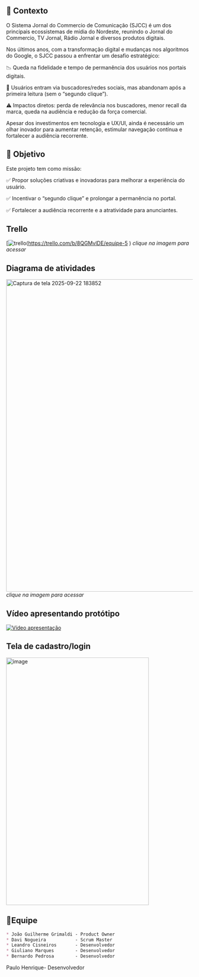 ## 📌 Contexto

O Sistema Jornal do Commercio de Comunicação (SJCC) é um dos principais ecossistemas de mídia do Nordeste, reunindo o Jornal do Commercio, TV Jornal, Rádio Jornal e diversos produtos digitais.

Nos últimos anos, com a transformação digital e mudanças nos algoritmos do Google, o SJCC passou a enfrentar um desafio estratégico:

📉 Queda na fidelidade e tempo de permanência dos usuários nos portais digitais.

🚪 Usuários entram via buscadores/redes sociais, mas abandonam após a primeira leitura (sem o “segundo clique”).

⚠️ Impactos diretos: perda de relevância nos buscadores, menor recall da marca, queda na audiência e redução da força comercial.

Apesar dos investimentos em tecnologia e UX/UI, ainda é necessário um olhar inovador para aumentar retenção, estimular navegação contínua e fortalecer a audiência recorrente.

## 🎯 Objetivo

Este projeto tem como missão:

✅ Propor soluções criativas e inovadoras para melhorar a experiência do usuário.

✅ Incentivar o “segundo clique” e prolongar a permanência no portal.

✅ Fortalecer a audiência recorrente e a atratividade para anunciantes.

## Trello

[<img src="https://media.discordapp.net/attachments/992910018884157512/1414757547109253210/Captura_de_tela_2025-09-08_204055.png?ex=68c0bb24&is=68bf69a4&hm=2553161dee36b7b6fb7b1f9e82644f44a1c3b417a4f69ab0c70e8efe1b5f104c&=&format=webp&quality=lossless&width=1836&height=665" alt="trello"></img>(https://trello.com/b/8QGMvlDE/equipe-5
)
_clique na imagem para acessar_

## Diagrama de atividades
[<img width="1282" height="843" alt="Captura de tela 2025-09-22 183852" src="https://github.com/user-attachments/assets/0b3af28b-b2c9-4952-a185-310be2d9a0d2" alt="Diagrama de atividades"/>](https://www.figma.com/board/mF6NNa4LdqjyFhooVBUAQ1/Sem-t%C3%ADtulo?node-id=0-1&t=RYKcdJbjjvjZWvEX-1)
_clique na imagem para acessar_

## Vídeo apresentando protótipo
[![Vídeo apresentação](https://img.youtube.com/vi/VIDEO_ID/0.jpg)](https://youtu.be/75jQ5j-IyBI)

## Tela de cadastro/login
<img width="385" height="668" alt="image" src="https://github.com/user-attachments/assets/8c85c281-7b51-457d-b6b4-2135e7c56ac3" />

## 👥Equipe
```md
* João Guilherme Grimaldi - Product Owner
* Davi Nogueira           - Scrum Master
* Leandro Cisneiros       - Desenvolvedor
* Giuliano Marques        - Desenvolvedor
* Bernardo Pedrosa        - Desenvolvedor
```

Paulo Henrique- Desenvolvedor

